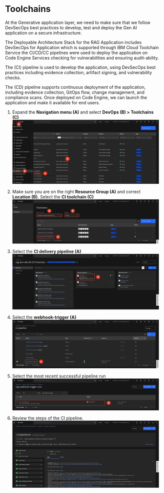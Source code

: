 # Toolchains

At the Generative application layer, we need to make sure that we follow DevSecOps best practices to develop, test and deploy the Gen AI application on a secure infrastructure.

The Deployable Architecture Stack for the RAG Application includes DevSecOps for Application which is supported through IBM Cloud Toolchain Service the CI/CD/CC pipelines were used to deploy the application on Code Engine Services checking for vulnerabilities and ensuring audit-ability.

The (CI) pipeline is used to develop the application, using DevSecOps best practices including evidence collection, artifact signing, and vulnerability checks.

The (CD) pipeline supports continuous deployment of the application, including evidence collection, GitOps flow, change management, and compliance scans. Once deployed on Code Engine, we can launch the application and make it available for end users.

1. Expand the **Navigation menu (A)** and select **DevOps (B) > Toolchains (C)**
![alt text](../images/1.4.1.png)

2. Make sure you are on the right **Resource Group (A)** and correct **Location (B).** Select the **CI toolchain (C)**
![alt text](../images/1.4.2.png)

3. Select the **CI delivery pipeline (A)**
![alt text](../images/1.4.3.png)

4. Select the **webhook-trigger (A)**
![alt text](../images/1.4.4.png)

5. Select the most recent successful pipeline run
![alt text](../images/1.4.5.png)

6. Review the steps of the CI pipeline. 
![alt text](../images/1.4.6.png)